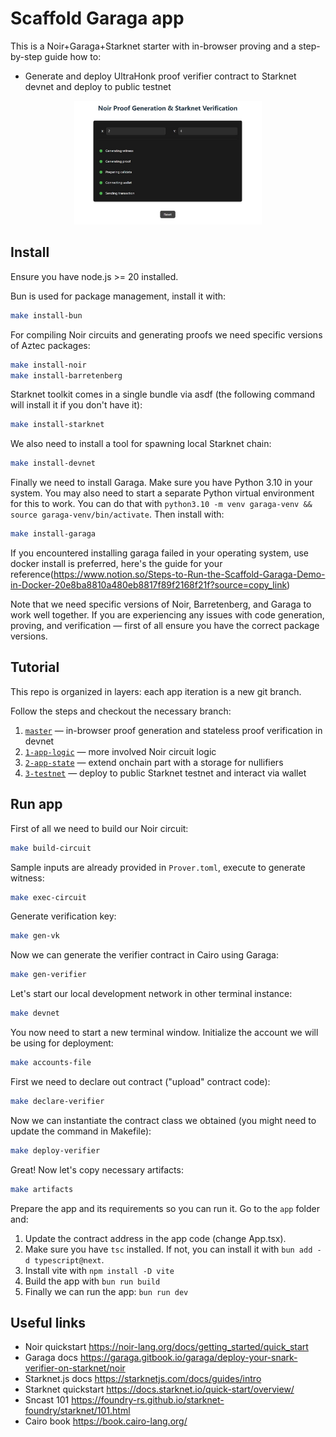 # Scaffold Garaga app

This is a Noir+Garaga+Starknet starter with in-browser proving and a step-by-step guide how to:
- Generate and deploy UltraHonk proof verifier contract to Starknet devnet and deploy to public testnet

<p align="center">
  <img src="img/前端页面展示.jpg" width="300" alt="图片展示">
</p>


## Install

Ensure you have node.js >= 20 installed.  

Bun is used for package management, install it with:
```sh
make install-bun
```

For compiling Noir circuits and generating proofs we need specific versions of Aztec packages:
```sh
make install-noir
make install-barretenberg
```

Starknet toolkit comes in a single bundle via asdf (the following command will install it if you don't have it):
```sh
make install-starknet
```

We also need to install a tool for spawning local Starknet chain:
```sh
make install-devnet
```

Finally we need to install Garaga. Make sure you have Python 3.10 in your system. You may also need to start a separate Python virtual environment for this to work. You can do that with `python3.10 -m venv garaga-venv && source garaga-venv/bin/activate`. Then install with:

```sh
make install-garaga
```
If you encountered installing garaga failed in your operating system, use docker install is preferred, here's the guide for your reference(https://www.notion.so/Steps-to-Run-the-Scaffold-Garaga-Demo-in-Docker-20e8ba8810a480eb8817f89f2168f21f?source=copy_link)

Note that we need specific versions of Noir, Barretenberg, and Garaga to work well together. If you are experiencing any issues with code generation, proving, and verification — first of all ensure you have the correct package versions.

## Tutorial

This repo is organized in layers: each app iteration is a new git branch.  

Follow the steps and checkout the necessary branch:
1. [`master`](https://github.com/m-kus/scaffold-garaga/tree/master) — in-browser proof generation and stateless proof verification in devnet
2. [`1-app-logic`](https://github.com/m-kus/scaffold-garaga/tree/1-app-logic) — more involved Noir circuit logic
3. [`2-app-state`](https://github.com/m-kus/scaffold-garaga/tree/2-app-state) — extend onchain part with a storage for nullifiers
4. [`3-testnet`](https://github.com/m-kus/scaffold-garaga/tree/3-testnet) — deploy to public Starknet testnet and interact via wallet

## Run app

First of all we need to build our Noir circuit:

```sh
make build-circuit
```

Sample inputs are already provided in `Prover.toml`, execute to generate witness:

```sh
make exec-circuit
```

Generate verification key:

```sh
make gen-vk
```

Now we can generate the verifier contract in Cairo using Garaga:

```sh
make gen-verifier
```

Let's start our local development network in other terminal instance:

```sh
make devnet
```

You now need to start a new terminal window. Initialize the account we will be using for deployment:

```sh
make accounts-file
```

First we need to declare out contract ("upload" contract code):

```sh
make declare-verifier
```

Now we can instantiate the contract class we obtained (you might need to update the command in Makefile):

```sh
make deploy-verifier
```

Great! Now let's copy necessary artifacts:

```sh
make artifacts
```

Prepare the app and its requirements so you can run it. Go to the `app` folder and:
1. Update the contract address in the app code (change App.tsx). 
1. Make sure you have `tsc` installed. If not, you can install it with `bun add -d typescript@next`.
1. Install vite with `npm install -D vite`
1. Build the app with `bun run build`
1. Finally we can run the app: `bun run dev`

## Useful links

- Noir quickstart https://noir-lang.org/docs/getting_started/quick_start
- Garaga docs https://garaga.gitbook.io/garaga/deploy-your-snark-verifier-on-starknet/noir
- Starknet.js docs https://starknetjs.com/docs/guides/intro
- Starknet quickstart https://docs.starknet.io/quick-start/overview/
- Sncast 101 https://foundry-rs.github.io/starknet-foundry/starknet/101.html
- Cairo book https://book.cairo-lang.org/
